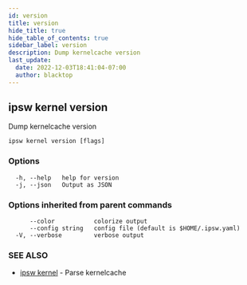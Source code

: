 ```yaml
---
id: version
title: version
hide_title: true
hide_table_of_contents: true
sidebar_label: version
description: Dump kernelcache version
last_update:
  date: 2022-12-03T18:41:04-07:00
  author: blacktop
---
```

## ipsw kernel version

Dump kernelcache version

```
ipsw kernel version [flags]
```

### Options

```
  -h, --help   help for version
  -j, --json   Output as JSON
```

### Options inherited from parent commands

```
      --color           colorize output
      --config string   config file (default is $HOME/.ipsw.yaml)
  -V, --verbose         verbose output
```

### SEE ALSO

* [ipsw kernel](/docs/cli/ipsw/kernel)	 - Parse kernelcache

